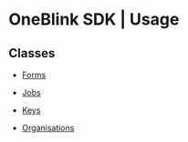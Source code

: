 # OneBlink SDK | Usage

## Classes

-   [Forms](./forms.md)

-   [Jobs](./jobs.md)

-   [Keys](./keys.md)

-   [Organisations](./organisations.md)
